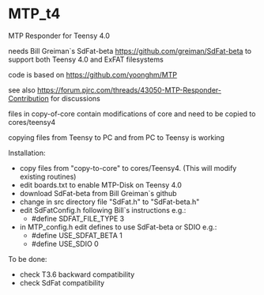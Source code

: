 # MTP_t4

MTP Responder for Teensy 4.0

needs Bill Greiman`s SdFat-beta https://github.com/greiman/SdFat-beta to support both Teensy 4.0 and ExFAT filesystems
 
code is based on https://github.com/yoonghm/MTP

see also https://forum.pjrc.com/threads/43050-MTP-Responder-Contribution for discussions

files in copy-of-core contain modifications of core and need to be copied to cores/teensy4

copying files from Teensy to PC  and from PC to Teensy is working

Installation:
 - copy files from "copy-to-core" to cores/Teensy4. (This will modify existing routines)
 - edit boards.txt to enable MTP-Disk on Teensy 4.0
 - download SdFat-beta from Bill Greiman`s github
 - change in src directory file "SdFat.h" to "SdFat-beta.h"
 - edit SdFatConfig.h following Bill`s instructions e.g.:
   - #define SDFAT_FILE_TYPE 3
 - in MTP_config.h edit defines to use SdFat-beta or SDIO e.g.:
   - #define USE_SDFAT_BETA 1
   - #define USE_SDIO 0


To be done:

 - check T3.6 backward compatibility
 - check SdFat compatibility
